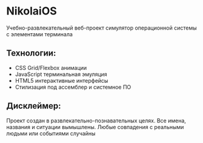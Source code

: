 # NikolaiOS

Учебно-развлекательный веб-проект симулятор операционной системы с элементами терминала

## Технологии:
- CSS Grid/Flexbox анимации
- JavaScript терминальная эмуляция  
- HTML5 интерактивные интерфейсы
- Стилизация под ассемблер и системное ПО

## Дисклеймер:
Проект создан в развлекательно-познавательных целях. Все имена, названия и ситуации вымышлены. Любые совпадения с реальными людьми или событиями случайны
